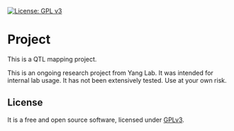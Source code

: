 [![License: GPL v3](https://img.shields.io/badge/License-GPL%20v3-blue.svg)](http://www.gnu.org/licenses/gpl-3.0)


# Project

This is a QTL mapping project.

This is an ongoing research project from Yang Lab. It was intended for internal lab usage. It has not been extensively tested. Use at your own risk.



## License
It is a free and open source software, licensed under [GPLv3](LICENSE).
